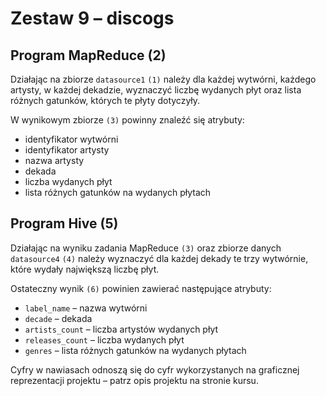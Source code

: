 # Zestaw 9 – discogs

## Program MapReduce (2)

Działając na zbiorze `datasource1` `(1)` należy dla każdej wytwórni, każdego artysty, w każdej dekadzie, wyznaczyć liczbę wydanych płyt oraz lista różnych gatunków, których te płyty dotyczyły.

W wynikowym zbiorze `(3)` powinny znaleźć się atrybuty:

* identyfikator wytwórni
* identyfikator artysty
* nazwa artysty
* dekada
* liczba wydanych płyt
* lista różnych gatunków na wydanych płytach

## Program Hive (5)

Działając na wyniku zadania MapReduce `(3)` oraz zbiorze danych `datasource4` `(4)` należy wyznaczyć dla każdej dekady te trzy wytwórnie, które wydały największą liczbę płyt.

Ostateczny wynik `(6)` powinien zawierać następujące atrybuty:

* `label_name` – nazwa wytwórni
* `decade` – dekada
* `artists_count` – liczba artystów wydanych płyt
* `releases_count` – liczba wydanych płyt
* `genres` – lista różnych gatunków na wydanych płytach 

Cyfry w nawiasach odnoszą się do cyfr wykorzystanych na graficznej reprezentacji projektu – patrz opis projektu na stronie kursu. 